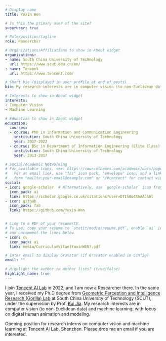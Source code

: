 ```yaml
---
# Display name
title: Yuxin Wen

# Is this the primary user of the site?
superuser: true

# Role/position/tagline
role: Researcher

# Organizations/Affiliations to show in About widget
organizations:
- name: South China University of Technology
  url: https://www.scut.edu.cn/en/
- name: Tencent
  url: https://www.tencent.com/

# Short bio (displayed in user profile at end of posts)
bio: My research interests are in computer vision (to non-Euclidean data) and machine learning, with focus on digital human animation and modeling.

# Interests to show in About widget
interests:
- Computer Vision
- Machine Learning

# Education to show in About widget
education:
  courses:
  - course: PhD in information and Communication Engineering
    institution: South China University of Technology
    year: 2017-2022
  - course: BSc in Department of Information Engineering (Elite Class)
    institution: South China University of Technology
    year: 2013-2017

# Social/Academic Networking
# For available icons, see: https://sourcethemes.com/academic/docs/page-builder/#icons
#   For an email link, use "fas" icon pack, "envelope" icon, and a link in the
#   form "mailto:your-email@example.com" or "/#contact" for contact widget.
social:
- icon: google-scholar  # Alternatively, use `google-scholar` icon from `ai` icon pack
  icon_pack: ai
  link: https://scholar.google.co.uk/citations?user=DTIh8o4AAAAJ&hl
- icon: github
  icon_pack: fab
  link: https://github.com/Yuxin-Wen


# Link to a PDF of your resume/CV.
# To use: copy your resume to `static/media/resume.pdf`, enable `ai` icons in `params.toml`, 
# and uncomment the lines below.
- icon: cv
  icon_pack: ai
  link: media/CurriculumVitae(YuxinWEN).pdf

# Enter email to display Gravatar (if Gravatar enabled in Config)
email: ""

# Highlight the author in author lists? (true/false)
highlight_name: true
---
```


I join [Tencent AI Lab](https://ai.tencent.com/ailab/) in 2022, and I am now a Researcher there. In the same year, I received my Ph.D degree from [Geometric Perception and Intelligence Research (Gorilla) Lab](https://scut-gpi.cn) at South China University of Technology (SCUT), under the supervision by Prof. [Kui Jia](http://kuijia.site). My research interests are in computer vision (to non-Euclidean data) and machine learning, with focus on digital human animation and modeling.

Opening position for research interns on computer vision and machine learning at Tencent AI Lab, Shenzhen. Please drop me an email if you are interested.

<!-- {{< icon name="download" pack="fas" >}} Download my {{< staticref "media/demo_resume.pdf" "newtab" >}}resumé{{< /staticref >}}. -->

